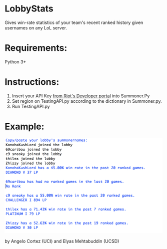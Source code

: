 # LobbyStats
Gives win-rate statistics of your team's recent ranked history given usernames on any LoL server.

# Requirements: 
Python 3+

# Instructions:
1. Insert your API Key [from Riot's Developer portal](http://www.quora.com/Adam-DAngelo) into Summoner.Py 
2. Set region on TestingAPI.py according to the dictionary in Summoner.py.
3. Run TestingAPI.py

# Example: 
![alt text](https://github.com/angelotc/ShouldIDodge/blob/master/static/shouldidodge.PNG)
 
 
 by Angelo Cortez (UCI) and Elyas Mehtabuddin (UCSD)
